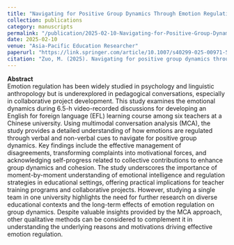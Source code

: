 ```yaml
---
title: "Navigating for Positive Group Dynamics Through Emotion Regulation: A Multimodal Conversation Analysis on Teacher Discussions in Chinese EFL Curriculum Development"
collection: publications
category: manuscripts
permalink: "/publication/2025-02-10-Navigating-for-Positive-Group-Dynamics-Through-Emotion-Regulation"
date: 2025-02-10
venue: "Asia-Pacific Education Researcher"
paperurl: "https://link.springer.com/article/10.1007/s40299-025-00971-5#citeas"
citation: "Zuo, M. (2025). Navigating for positive group dynamics through emotion regulation: A multimodal conversation analysis on teacher discussions in Chinese EFL curriculum development. \*Asia-Pacific Education Researcher\*. https://doi.org/10.1007/s40299-025-00971-5"
---
```



**Abstract** <br>
Emotion regulation has been widely studied in psychology and linguistic anthropology but is underexplored in pedagogical conversations, especially in collaborative project development. This study examines the emotional dynamics during 6.5-h video-recorded discussions for developing an English for foreign language (EFL) learning course among six teachers at a Chinese university. Using multimodal conversation analysis (MCA), the study provides a detailed understanding of how emotions are regulated through verbal and non-verbal cues to navigate for positive group dynamics. Key findings include the effective management of disagreements, transforming complaints into motivational forces, and acknowledging self-progress related to collective contributions to enhance group dynamics and cohesion. The study underscores the importance of moment-by-moment understanding of emotional intelligence and regulation strategies in educational settings, offering practical implications for teacher training programs and collaborative projects. However, studying a single team in one university highlights the need for further research on diverse educational contexts and the long-term effects of emotion regulation on group dynamics. Despite valuable insights provided by the MCA approach, other qualitative methods can be considered to complement it in understanding the underlying reasons and motivations driving effective emotion regulation.
